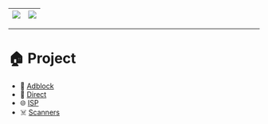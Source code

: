 | [![](https://raw.githubusercontent.com/hjnilsson/country-flags/master/png100px/cn.png)](https://github.com/Hao0920/Router_OS.rsc/wiki/%E9%A6%96%E9%A1%B5) | [![](https://raw.githubusercontent.com/hjnilsson/country-flags/master/png100px/us.png)](https://github.com/Hao0920/Router_OS.rsc/wiki/Home) |
| --- | --- |
***
# 🏠 Project
- 🚫 [Adblock](https://github.com/Hao0920/Router_OS.rsc/wiki/Adblock)
- 🔗 [Direct](https://github.com/Hao0920/Router_OS.rsc/wiki/Direct)
- 🌐 [ISP](https://github.com/Hao0920/Router_OS.rsc/wiki/ISP)
- ☠️ [Scanners](https://github.com/Hao0920/Router_OS.rsc/wiki/Scanners)